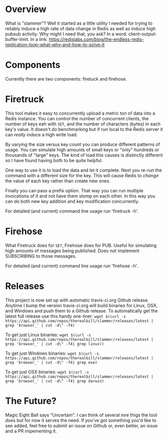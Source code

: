 # Overview

What is "slammer"? Well it started as a little utility I needed for trying to
reliably induce a high rate of data change in Redis as well as induce high
pubsub activity. Why might I need that, you ask? In a word:
client-output-buffer-limit. In a link:  https://redislabs.com/blog/the-endless-redis-replication-loop-what-why-and-how-to-solve-it


# Components

Currently there are two components: firetuck and firehose.


# Firetruck

This tool makes it easy to concurrently upload a metric ton of data into a
Redis instance. You can control the number of concurrent clients, the number of
keys eah with `SET`, and the number of characters (bytes) in each key's value.
It doesn't do benchmarking but if run local to the Redis server it can *really*
induce a high write load.

By varying the size versus key count you can produce different patterns of
usage. You can simulate high amounts of small keys or "only" hundreds or
thousands of "large" keys. The kind of load this causes is distinctly different
so I have found having both to be quite helpful.


One way to use it is to load the data and let it complete. Next you re-run the
command with a different size for the key. This will cause Redis to *change*
the value of each key rather than create new ones.

Finally you can pass a prefix option. That way you can run multiple invocations
of it and not have them stomp on each other. In this way you can do both new
key addition and key modification concurrently.

For detailed (and current) command line usage run 'firetruck -h'.


# Firehose

What Firetruck does for `SET`, Firehose does for PUB. Useful for simulating
high amounts of messages being published. Does not implement SUBSCRIBING to
those messages.

For detailed (and current) command line usage run 'firehose -h'.

# Releases
This project is now set up with automatic travis-ci.org Github release. Anytime
I bump the version travis-ci.org will build binaries for Linux, OSX, and
Windows and push them to a Github release. To automatically get the latest full release use this handy one-liner:
`wget $(curl -s https://api.github.com/repos/therealbill/slammer/releases/latest | grep 'browser_' | cut -d\" -f4)`

To get just Linux binaries:
`wget $(curl -s https://api.github.com/repos/therealbill/slammer/releases/latest | grep 'browser_' | cut -d\" -f4| grep linux))`

To get just Windows binaries:
`wget $(curl -s https://api.github.com/repos/therealbill/slammer/releases/latest | grep 'browser_' | cut -d\" -f4| grep exe)`

To get just OSX binaries:
`wget $(curl -s https://api.github.com/repos/therealbill/slammer/releases/latest | grep 'browser_' | cut -d\" -f4| grep darwin)`

# The Future?

Magic Eight Ball says "Uncertain". I can think of several mre thigs the tool
does but for now it serves the need. If you've got something you'd like to see
added, feel free to submit an issue on Github or, even better, an issue and a
PR impementing it.





